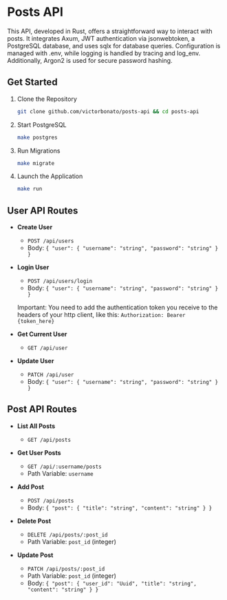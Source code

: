 # Posts API

This API, developed in Rust, offers a straightforward way to interact with posts. It integrates Axum, JWT authentication via jsonwebtoken, a PostgreSQL database, and uses sqlx for database queries. Configuration is managed with .env, while logging is handled by tracing and log_env. Additionally, Argon2 is used for secure password hashing.

## Get Started

1. Clone the Repository

   ```bash
   git clone github.com/victorbonato/posts-api && cd posts-api
   ```

2. Start PostgreSQL

   ```bash
   make postgres
   ```

3. Run Migrations

   ```bash
   make migrate
   ```

4. Launch the Application

   ```bash
   make run
   ```

## User API Routes

- **Create User**

  - `POST /api/users`
  - Body: `{ "user": { "username": "string", "password": "string" } }`

- **Login User**

  - `POST /api/users/login`
  - Body: `{ "user": { "username": "string", "password": "string" } }`

  Important: You need to add the authentication token you receive to the headers of your http client, like this: `Authorization: Bearer {token_here}`

- **Get Current User**

  - `GET /api/user`

- **Update User**
  - `PATCH /api/user`
  - Body: `{ "user": { "username": "string", "password": "string" } }`

## Post API Routes

- **List All Posts**

  - `GET /api/posts`

- **Get User Posts**

  - `GET /api/:username/posts`
  - Path Variable: `username`

- **Add Post**

  - `POST /api/posts`
  - Body: `{ "post": { "title": "string", "content": "string" } }`

- **Delete Post**

  - `DELETE /api/posts/:post_id`
  - Path Variable: `post_id` (integer)

- **Update Post**
  - `PATCH /api/posts/:post_id`
  - Path Variable: `post_id` (integer)
  - Body: `{ "post": { "user_id": "Uuid", "title": "string", "content": "string" } }`
